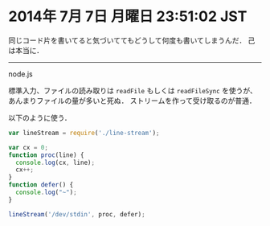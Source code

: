 2014年  7月  7日 月曜日 23:51:02 JST
===

同じコード片を書いてると気づいててもどうして何度も書いてしまうんだ．
己は本当に．

---

node.js

標準入力、ファイルの読み取りは `readFile` もしくは `readFileSync` を使うが、
あんまりファイルの量が多いと死ぬ．
ストリームを作って受け取るのが普通．

<script src="https://gist.github.com/cympfh/45b2c711c1bfe135626f.js"></script>

以下のように使う．

```js
var lineStream = require('./line-stream');

var cx = 0;
function proc(line) {
  console.log(cx, line);
  cx++;
}
function defer() {
  console.log("~");
}

lineStream('/dev/stdin', proc, defer);
```
